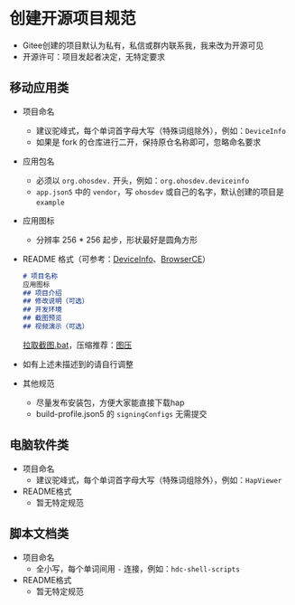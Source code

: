 # 创建开源项目规范

- Gitee创建的项目默认为私有，私信或群内联系我，我来改为开源可见
- 开源许可：项目发起者决定，无特定要求

## 移动应用类

- 项目命名
  - 建议驼峰式，每个单词首字母大写（特殊词组除外），例如：`DeviceInfo`
  - 如果是 fork 的仓库进行二开，保持原仓名称即可，忽略命名要求
- 应用包名
  - 必须以 `org.ohosdev.` 开头，例如：`org.ohosdev.deviceinfo`
  - `app.json5` 中的 `vendor`，写 `ohosdev` 或自己的名字，默认创建的项目是 `example`
- 应用图标
  - 分辨率 256 * 256 起步，形状最好是圆角方形
- README 格式（可参考：[DeviceInfo](https://gitee.com/ohos-dev/device-info)、[BrowserCE](https://gitee.com/ohos-dev/browser-ce)）
    ```md
    # 项目名称
    应用图标
    ## 项目介绍
    ## 修改说明（可选）
    ## 开发环境
    ## 截图预览
    ## 视频演示（可选）
    ```
    [拉取截图.bat](https://gitee.com/ohos-dev/hdc-shell-scripts/blob/master/%E6%8B%89%E5%8F%96%E6%89%8B%E6%9C%BA%E6%88%AA%E5%9B%BE%E7%9B%AE%E5%BD%95.bat)，压缩推荐：[图压](https://tuya.xinxiao.tech)

- 如有上述未描述到的请自行调整
- 其他规范
  - 尽量发布安装包，方便大家能直接下载hap
  - build-profile.json5 的 `signingConfigs` 无需提交

## 电脑软件类

- 项目命名
  - 建议驼峰式，每个单词首字母大写（特殊词组除外），例如：`HapViewer`
- README格式
  - 暂无特定规范

## 脚本文档类

- 项目命名
  - 全小写，每个单词间用 `-` 连接，例如：`hdc-shell-scripts`
- README格式
  - 暂无特定规范

